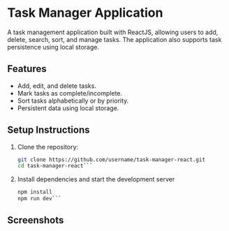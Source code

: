 # Task Manager Application

A task management application built with ReactJS, allowing users to add, delete, search, sort, and manage tasks. The application also supports task persistence using local storage.

## Features
- Add, edit, and delete tasks.
- Mark tasks as complete/incomplete.
- Sort tasks alphabetically or by priority.
- Persistent data using local storage.

## Setup Instructions
1. Clone the repository:
   ```bash
   git clone https://github.com/username/task-manager-react.git
   cd task-manager-react```

2. Install dependencies and start the development server
    ```bash
    npm install
    npm run dev```

## Screenshots
